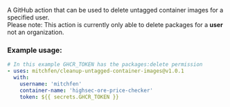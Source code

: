 A GitHub action that can be used to delete untagged container images for a specified user.  
Please note: This action is currently only able to delete packages for a **user** not an organization.

### Example usage:
```yaml
# In this example GHCR_TOKEN has the packages:delete permission
- uses: mitchfen/cleanup-untagged-container-images@v1.0.1
  with:
    username: 'mitchfen'
    container-name: 'highsec-ore-price-checker'
    token: ${{ secrets.GHCR_TOKEN }}
```
